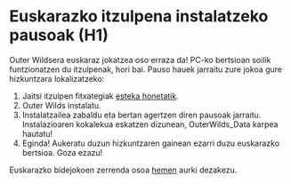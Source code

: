 # Euskarazko itzulpena instalatzeko pausoak (H1)

Outer Wildsera euskaraz jokatzea oso erraza da! PC-ko bertsioan soilik funtzionatzen du itzulpenak, hori bai. Pauso hauek jarraitu zure jokoa gure hizkuntzara lokalizatzeko:

1. Jaitsi itzulpen fitxategiak [esteka honetatik](https://lainoa.gamerauntsia.eus/index.php/s/GLT6RSbC3PxoHN2).
2. Outer Wilds instalatu.
3. Instalatzailea zabaldu eta bertan agertzen diren pausoak jarraitu. Instalazioaren kokalekua eskatzen dizunean, OuterWilds_Data karpea hautatu!
4. Eginda! Aukeratu duzun hizkuntzaren gainean ezarri duzu euskarazko bertsioa. Goza ezazu!

Euskarazko bidejokoen zerrenda osoa [hemen](https://gamerauntsia.eus/jokoak/euskarazko-bideojokoak/) aurki dezakezu.